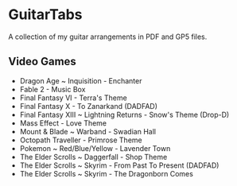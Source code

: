 # GuitarTabs
A collection of my guitar arrangements in PDF and GP5 files. 

## Video Games
* Dragon Age ~ Inquisition - Enchanter
* Fable 2 - Music Box
* Final Fantasy VI - Terra's Theme
* Final Fantasy X - To Zanarkand (DADFAD)
* Final Fantasy XIII ~ Lightning Returns - Snow's Theme (Drop-D)
* Mass Effect - Love Theme 
* Mount & Blade ~ Warband - Swadian Hall
* Octopath Traveller - Primrose Theme 
* Pokemon ~ Red/Blue/Yellow - Lavender Town
* The Elder Scrolls ~ Daggerfall - Shop Theme
* The Elder Scrolls ~ Skyrim - From Past To Present (DADFAD)
* The Elder Scrolls ~ Skyrim - The Dragonborn Comes

